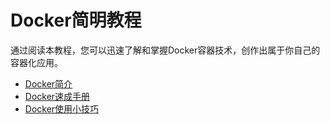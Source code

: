 # Docker简明教程

通过阅读本教程，您可以迅速了解和掌握Docker容器技术，创作出属于你自己的容器化应用。

* [Docker简介](docker/1/Docker-info.md)
* [Docker速成手册](docker/2/Docker.md)
* [Docker使用小技巧](docker/3/Docker小技巧.md)

